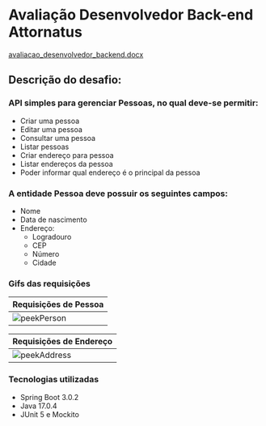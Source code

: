 # Avaliação Desenvolvedor Back-end Attornatus


[avaliacao_desenvolvedor_backend.docx](https://github.com/YohanDevPs/attornatus-test/files/10669963/avaliao_desenvolvedor_backend.docx)


## Descrição do desafio: 

### API simples para gerenciar Pessoas, no qual deve-se permitir:
-	Criar uma pessoa
- Editar uma pessoa 
-	Consultar uma pessoa 
-	Listar pessoas 
-	Criar endereço para pessoa 
-	Listar endereços da pessoa 
-	Poder informar qual endereço é o principal da pessoa  

### A entidade Pessoa deve possuir os seguintes campos:

- Nome
- Data de nascimento
- Endereço:
  -	Logradouro
  - CEP
  - Número
  -	Cidade
  

 ### Gifs das requisições
  
  
| Requisições de Pessoa  |
| ------------- |
| ![peekPerson](https://user-images.githubusercontent.com/87953006/217106692-843b4dcf-ded0-47d4-ac64-00ae8b0c4eb3.gif)  |


  
| Requisições de Endereço |
| ------------- |
| ![peekAddress](https://user-images.githubusercontent.com/87953006/217106700-0ceb20eb-cee0-4852-97e9-474492a252b4.gif)  |





 ### Tecnologias utilizadas
 - Spring Boot 3.0.2
 - Java 17.0.4
 - JUnit 5 e Mockito
